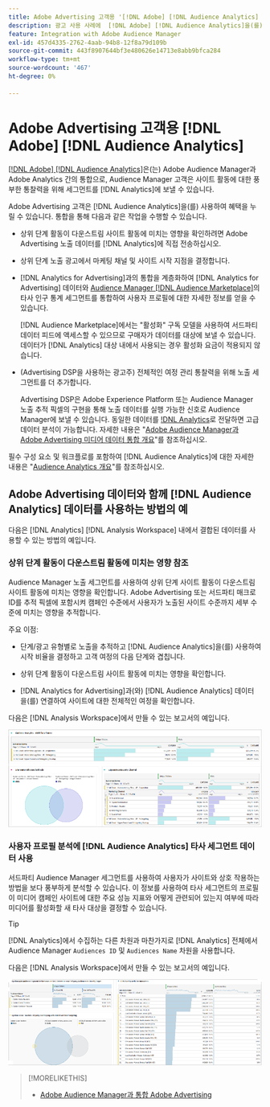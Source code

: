```yaml
---
title: Adobe Advertising 고객용 '[!DNL Adobe] [!DNL Audience Analytics] '
description: 광고 사용 사례에  [!DNL Adobe] [!DNL Audience Analytics]을(를) 사용하는 방법 알아보기
feature: Integration with Adobe Audience Manager
exl-id: 457d4335-2762-4aab-94b8-12f8a79d109b
source-git-commit: 443f8907644bf3e480626e14713e8abb9bfca284
workflow-type: tm+mt
source-wordcount: '467'
ht-degree: 0%

---
```


# Adobe Advertising 고객용 [!DNL Adobe] [!DNL Audience Analytics]

[[!DNL Adobe] [!DNL Audience Analytics]](https://experienceleague.adobe.com/docs/analytics/integration/audience-analytics/mc-audiences-aam.html)은(는) Adobe Audience Manager과 Adobe Analytics 간의 통합으로, Audience Manager 고객은 사이트 활동에 대한 풍부한 통찰력을 위해 세그먼트를 [!DNL Analytics]에 보낼 수 있습니다.

Adobe Advertising 고객은 [!DNL Audience Analytics]을(를) 사용하여 혜택을 누릴 수 있습니다. 통합을 통해 다음과 같은 작업을 수행할 수 있습니다.

* 상위 단계 활동이 다운스트림 사이트 활동에 미치는 영향을 확인하려면 Adobe Advertising 노출 데이터를 [!DNL Analytics]에 직접 전송하십시오.

* 상위 단계 노출 광고에서 마케팅 채널 및 사이트 시작 지점을 결정합니다.

* [!DNL Analytics for Advertising]과의 통합을 계층화하여 [!DNL Analytics for Advertising] 데이터와 [Audience Manager [!DNL Audience Marketplace]](https://experienceleague.adobe.com/docs/audience-manager/user-guide/features/audience-marketplace/audience-marketplace.html)의 타사 인구 통계 세그먼트를 통합하여 사용자 프로필에 대한 자세한 정보를 얻을 수 있습니다.

  [!DNL Audience Marketplace]에서는 &quot;활성화&quot; 구독 모델을 사용하여 서드파티 데이터 피드에 액세스할 수 있으므로 구매자가 데이터를 대상에 보낼 수 있습니다. 데이터가 [!DNL Analytics] 대상 내에서 사용되는 경우 활성화 요금이 적용되지 않습니다.

* (Advertising DSP을 사용하는 광고주) 전체적인 여정 관리 통찰력을 위해 노출 세그먼트를 더 추가합니다.

  Advertising DSP은 Adobe Experience Platform 또는 Audience Manager 노출 추적 픽셀의 구현을 통해 노출 데이터를 실행 가능한 신호로 Audience Manager에 보낼 수 있습니다. 동일한 데이터를 [!DNL Analytics](으)로 전달하면 고급 데이터 분석이 가능합니다. 자세한 내용은 &quot;[Adobe Audience Manager과 Adobe Advertising 미디어 데이터 통합 개요](/help/integrations/audience-manager/media-data-integration/overview.md)&quot;를 참조하십시오.

필수 구성 요소 및 워크플로를 포함하여 [!DNL Audience Analytics]에 대한 자세한 내용은 &quot;[Audience Analytics 개요](https://experienceleague.adobe.com/docs/analytics/integration/audience-analytics/mc-audiences-aam.html)&quot;를 참조하십시오.

## Adobe Advertising 데이터와 함께 [!DNL Audience Analytics] 데이터를 사용하는 방법의 예

다음은 [!DNL Analytics] [!DNL Analysis Workspace] 내에서 결합된 데이터를 사용할 수 있는 방법의 예입니다.

### 상위 단계 활동이 다운스트림 활동에 미치는 영향 참조

Audience Manager 노출 세그먼트를 사용하여 상위 단계 사이트 활동이 다운스트림 사이트 활동에 미치는 영향을 확인합니다. Adobe Advertising 또는 서드파티 매크로 ID를 추적 픽셀에 포함시켜 캠페인 수준에서 사용자가 노출된 사이트 수준까지 세부 수준에 미치는 영향을 추적합니다.

주요 이점:

* 단계/광고 유형별로 노출을 추적하고 [!DNL Audience Analytics]을(를) 사용하여 시작 비율을 결정하고 고객 여정의 다음 단계와 겹칩니다.

* 상위 단계 활동이 다운스트림 사이트 활동에 미치는 영향을 확인합니다.

* [!DNL Analytics for Advertising]<!-- which doesn't include the last exposure event -->과(와) [!DNL Audience Analytics] 데이터 <!-- (which includes the user's last exposure event) -->을(를) 연결하여 사이트에 대한 전체적인 여정을 확인합니다.

다음은 [!DNL Analysis Workspace]에서 만들 수 있는 보고서의 예입니다.

![상위 단계 활동이 다운스트림 사이트 활동에 미치는 영향 확인](/help/integrations/assets/audience-analytics-upper-funnel-exposure.png)

### 사용자 프로필 분석에 [!DNL Audience Analytics] 타사 세그먼트 데이터 사용

서드파티 Audience Manager 세그먼트를 사용하여 사용자가 사이트와 상호 작용하는 방법을 보다 풍부하게 분석할 수 있습니다. 이 정보를 사용하여 타사 세그먼트의 프로필이 미디어 캠페인 사이트에 대한 주요 성능 지표와 어떻게 관련되어 있는지 여부에 따라 미디어를 활성화할 새 타사 대상을 결정할 수 있습니다.

>[!TIP]
> [!DNL Analytics]에서 수집하는 다른 차원과 마찬가지로 [!DNL Analytics] 전체에서 Audience Manager `Audiences ID` 및 `Audiences Name` 차원을 사용합니다.

다음은 [!DNL Analysis Workspace]에서 만들 수 있는 보고서의 예입니다.

![서드파티 세그먼트를 사용하여 사용자 프로필 분석 강화](/help/integrations/assets/audience-analytics-third-party-report.png)

>[!MORELIKETHIS]
>
>* [Adobe Audience Manager과 통합 Adobe Advertising](/help/integrations/audience-manager/overview.md)
